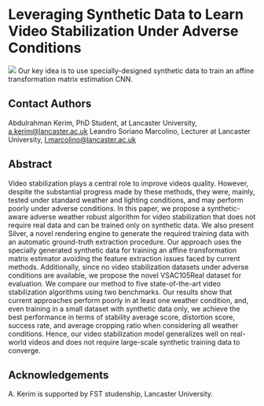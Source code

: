 # Leveraging Synthetic Data to Learn Video Stabilization Under Adverse Conditions


<img src='https://github.com/A-Kerim/Leveraging-Synthetic-Data-to-Learn-Video-Stabilization-Under-Adverse-Conditions/blob/0c8ce7dfbc86b32aa7dac9df40d2371fe85d9bd0/images/introduction.pdf'>
Our key idea is to use specially-designed synthetic data to train an affine transformation
matrix estimation CNN.

## Contact Authors
Abdulrahman Kerim, PhD Student, at Lancaster University, a.kerim@lancaster.ac.uk
Leandro Soriano Marcolino, Lecturer at Lancaster University, l.marcolino@lancaster.ac.uk

## Abstract
Video stabilization plays a central role to improve videos quality. However, despite
the substantial progress made by these methods, they were, mainly, tested under
standard weather and lighting conditions, and may perform poorly under adverse
conditions. In this paper, we propose a synthetic-aware adverse weather robust
algorithm for video stabilization that does not require real data and can be
trained only on synthetic data. We also present Silver, a novel rendering engine
to generate the required training data with an automatic ground-truth extraction
procedure. Our approach uses the specially generated synthetic data for training an
affine transformation matrix estimator avoiding the feature extraction issues faced by
current methods. Additionally, since no video stabilization datasets under adverse
conditions are available, we propose the novel VSAC105Real dataset for evaluation.
We compare our method to five state-of-the-art video stabilization algorithms using
two benchmarks. Our results show that current approaches perform poorly in at least
one weather condition, and, even training in a small dataset with synthetic data only,
we achieve the best performance in terms of stability average score, distortion score,
success rate, and average cropping ratio when considering all weather conditions.
Hence, our video stabilization model generalizes well on real-world videos and does
not require large-scale synthetic training data to converge.

## Acknowledgements
A. Kerim is supported by FST studenship, Lancaster University.

